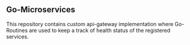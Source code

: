 ## Go-Microservices

This repository contains custom api-gateway implementation where Go-Routines are used to keep a track of health status of the registered services.
